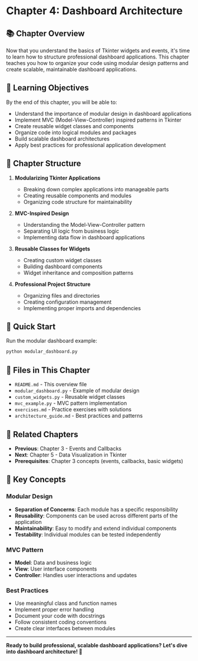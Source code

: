 # Chapter 4: Dashboard Architecture

## 📚 Chapter Overview

Now that you understand the basics of Tkinter widgets and events, it's time to learn how to structure professional dashboard applications. This chapter teaches you how to organize your code using modular design patterns and create scalable, maintainable dashboard applications.

## 🎯 Learning Objectives

By the end of this chapter, you will be able to:

- Understand the importance of modular design in dashboard applications
- Implement MVC (Model-View-Controller) inspired patterns in Tkinter
- Create reusable widget classes and components
- Organize code into logical modules and packages
- Build scalable dashboard architectures
- Apply best practices for professional application development

## 📖 Chapter Structure

1. **Modularizing Tkinter Applications**
   - Breaking down complex applications into manageable parts
   - Creating reusable components and modules
   - Organizing code structure for maintainability

2. **MVC-Inspired Design**
   - Understanding the Model-View-Controller pattern
   - Separating UI logic from business logic
   - Implementing data flow in dashboard applications

3. **Reusable Classes for Widgets**
   - Creating custom widget classes
   - Building dashboard components
   - Widget inheritance and composition patterns

4. **Professional Project Structure**
   - Organizing files and directories
   - Creating configuration management
   - Implementing proper imports and dependencies

## 🚀 Quick Start

Run the modular dashboard example:

```bash
python modular_dashboard.py
```

## 📁 Files in This Chapter

- `README.md` - This overview file
- `modular_dashboard.py` - Example of modular design
- `custom_widgets.py` - Reusable widget classes
- `mvc_example.py` - MVC pattern implementation
- `exercises.md` - Practice exercises with solutions
- `architecture_guide.md` - Best practices and patterns

## 🔗 Related Chapters

- **Previous**: Chapter 3 - Events and Callbacks
- **Next**: Chapter 5 - Data Visualization in Tkinter
- **Prerequisites**: Chapter 3 concepts (events, callbacks, basic widgets)

## 🎨 Key Concepts

### Modular Design
- **Separation of Concerns**: Each module has a specific responsibility
- **Reusability**: Components can be used across different parts of the application
- **Maintainability**: Easy to modify and extend individual components
- **Testability**: Individual modules can be tested independently

### MVC Pattern
- **Model**: Data and business logic
- **View**: User interface components
- **Controller**: Handles user interactions and updates

### Best Practices
- Use meaningful class and function names
- Implement proper error handling
- Document your code with docstrings
- Follow consistent coding conventions
- Create clear interfaces between modules

---

**Ready to build professional, scalable dashboard applications? Let's dive into dashboard architecture! 🎉**
